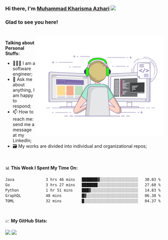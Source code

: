 ### Hi there, I'm <a href="#" target="_blank">Muhammad Kharisma Azhari</a> <img src="https://media.giphy.com/media/hvRJCLFzcasrR4ia7z/giphy.gif" width="25px">

### Glad to see you here! 

</br>

<img align="right" alt="GIF" src="https://github.com/muazhari/muazhari/blob/main/coding.gif?raw=true" width="408" height="318" />
  
**Talking about Personal Stuffs:**

- 👨🏻‍💻 I am a software engineer;
- 💬 Ask me about anything, I am happy to respond;
- 📫 How to reach me: send me a message at my LinkedIn;
- 🗃️ My works are divided into individual and organizational repos;

</br>

📊 **This Week I Spent My Time On:**
<!--START_SECTION:waka-->

```txt
Java              3 hrs 46 mins   ███████▓░░░░░░░░░░░░░░░░░   30.03 %
Go                3 hrs 27 mins   ███████░░░░░░░░░░░░░░░░░░   27.60 %
Python            1 hr 51 mins    ███▓░░░░░░░░░░░░░░░░░░░░░   14.83 %
GraphQL           48 mins         █▓░░░░░░░░░░░░░░░░░░░░░░░   06.38 %
TOML              32 mins         █░░░░░░░░░░░░░░░░░░░░░░░░   04.37 %
```

<!--END_SECTION:waka-->

</br>

📈 **My GitHub Stats:**

<p>
  <img height="180em" src="https://github-readme-stats.vercel.app/api?username=muazhari&show_icons=true&hide_border=true&&count_private=true&include_all_commits=true" />
  <img height="180em" src="https://github-readme-stats.vercel.app/api/top-langs/?username=muazhari&&hide_border=true&layout=compact&langs_count=8"/>
</p>
